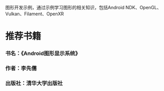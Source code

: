 
图形开发示例，通过示例学习图形的相关知识，包括Android NDK、OpenGL、Vulkan、Filament、OpenXR


# 推荐书籍
### 书名：《Android图形显示系统》
### 作者：李先儒
### 出版社：清华大学出版社

